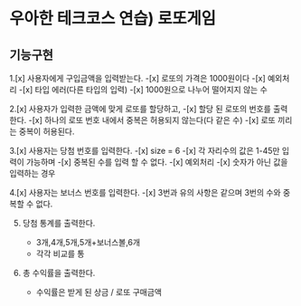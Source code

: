 # 우아한 테크코스 연습) 로또게임

## 기능구현

1.[x] 사용자에게 구입금액을 입력받는다.
    -[x] 로또의 가격은 1000원이다
    -[x] 예외처리
        -[x] 타입 에러(다른 타입의 입력)
        -[x] 1000원으로 나누어 떨어지지 않는 수

2.[x] 사용자가 입력한 금액에 맞게 로또를 할당하고,
    -[x] 할당 된 로또의 번호를 출력한다.
    -[x] 하나의 로또 번호 내에서 중복은 허용되지 않는다(다 같은 수)
    -[x] 로또 끼리는 중복이 허용된다.

3.[x] 사용자는 당첨 번호를 입력한다. 
    -[x] size = 6
    -[x] 각 자리수의 값은 1-45만 입력이 가능하며
    -[x] 중복된 수를 입력 할 수 없다.
    -[x] 예외처리
        -[x] 숫자가 아닌 값을 입력하는 경우

4.[x] 사용자는 보너스 번호를 입력한다.
    -[x] 3번과 유의 사항은 같으며 3번의 수와 중복할 수 없다.
    
5. 당첨 통계를 출력한다.
    - 3개,4개,5개,5개+보너스볼,6개
    - 각각 비교를 통

6. 총 수익률을 출력한다.
    - 수익률은 받게 된 상금 / 로또 구매금액